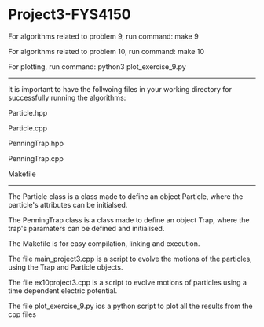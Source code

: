 # Project3-FYS4150

For algorithms related to problem 9, run command: make 9

For algorithms related to problem 10, run command: make 10

For plotting, run command: python3 plot_exercise_9.py

--------------------------------------------------------------------------------------------------------------------------------

It is important to have the follwoing files in your working directory for successfully running the algorithms:

Particle.hpp

Particle.cpp

PenningTrap.hpp

PenningTrap.cpp

Makefile

 
----------------------------------------------------------------------------------------------------------------------

The Particle class is a class made to define an object Particle, where the particle's attributes can be initialsed.

The PenningTrap class is a class made to define an object Trap, where the trap's paramaters can be defined and initialised. 

The Makefile is for easy compilation, linking and execution.

The file main_project3.cpp is a script to evolve the motions of the particles, using the Trap and Particle objects.

The file ex10project3.cpp is a script to evolve motions of particles using a time dependent electric potential.

The file plot_exercise_9.py ios a python script to plot all the results from the cpp files

